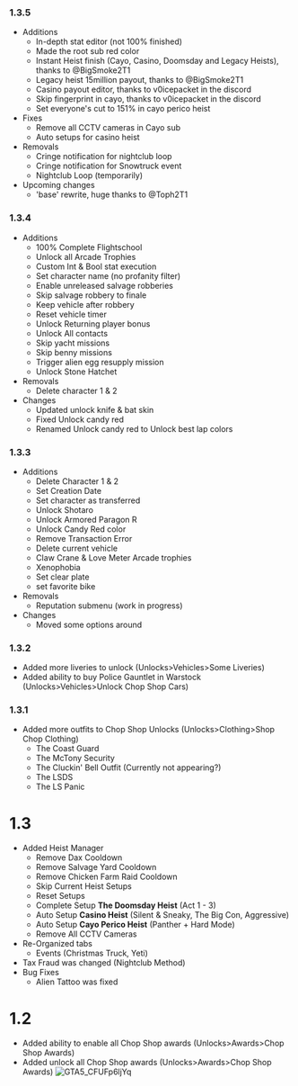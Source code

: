 ### 1.3.5
- Additions
    - In-depth stat editor (not 100% finished)
    - Made the root sub red color
    - Instant Heist finish (Cayo, Casino, Doomsday and Legacy Heists), thanks to @BigSmoke2T1
    - Legacy heist 15million payout, thanks to @BigSmoke2T1
    - Casino payout editor, thanks to v0icepacket in the discord
    - Skip fingerprint in cayo, thanks to v0icepacket in the discord
    - Set everyone's cut to 151% in cayo perico heist
- Fixes
    - Remove all CCTV cameras in Cayo sub
    - Auto setups for casino heist
- Removals
    - Cringe notification for nightclub loop
    - Cringe notification for Snowtruck event
    - Nightclub Loop (temporarily)
- Upcoming changes
    - 'base' rewrite, huge thanks to @Toph2T1

### 1.3.4
- Additions
    - 100% Complete Flightschool
    - Unlock all Arcade Trophies
    - Custom Int & Bool stat execution
    - Set character name (no profanity filter)
    - Enable unreleased salvage robberies
    - Skip salvage robbery to finale
    - Keep vehicle after robbery
    - Reset vehicle timer
    - Unlock Returning player bonus
    - Unlock All contacts
    - Skip yacht missions
    - Skip benny missions
    - Trigger alien egg resupply mission
    - Unlock Stone Hatchet
- Removals
    - Delete character 1 & 2
- Changes
    - Updated unlock knife & bat skin
    - Fixed Unlock candy red
    - Renamed Unlock candy red to Unlock best lap colors

### 1.3.3
- Additions
    - Delete Character 1 & 2
    - Set Creation Date
    - Set character as transferred
    - Unlock Shotaro
    - Unlock Armored Paragon R
    - Unlock Candy Red color
    - Remove Transaction Error
    - Delete current vehicle
    - Claw Crane & Love Meter Arcade trophies
    - Xenophobia
    - Set clear plate
    - set favorite bike
- Removals
    - Reputation submenu (work in progress)
- Changes
    - Moved some options around

### 1.3.2
- Added more liveries to unlock (Unlocks>Vehicles>Some Liveries)
- Added ability to buy Police Gauntlet in Warstock (Unlocks>Vehicles>Unlock Chop Shop Cars)

### 1.3.1
- Added more outfits to Chop Shop Unlocks (Unlocks>Clothing>Shop Chop Clothing)
   - The Coast Guard
   - The McTony Security
   - The Cluckin' Bell Outfit (Currently not appearing?)
   - The LSDS 
   - The LS Panic 
# 1.3
- Added Heist Manager
   - Remove Dax Cooldown
   - Remove Salvage Yard Cooldown
   - Remove Chicken Farm Raid Cooldown
   - Skip Current Heist Setups
   - Reset Setups
   - Complete Setup **The Doomsday Heist** (Act 1 - 3)
   - Auto Setup **Casino Heist** (Silent & Sneaky, The Big Con, Aggressive)
   - Auto Setup **Cayo Perico Heist** (Panther + Hard Mode)
   - Remove All CCTV Cameras
 - Re-Organized tabs
   - Events (Christmas Truck, Yeti)
 - Tax Fraud was changed (Nightclub Method)
 - Bug Fixes
   - Alien Tattoo was fixed

# 1.2
- Added ability to enable all Chop Shop awards (Unlocks>Awards>Chop Shop Awards)
- Added unlock all Chop Shop awards (Unlocks>Awards>Chop Shop Awards)
![GTA5_CFUFp6ljYq](https://github.com/Unknxwn007/Apex/assets/122758988/6f9bf24c-b186-4a95-8cf2-de8c95decbd3)
